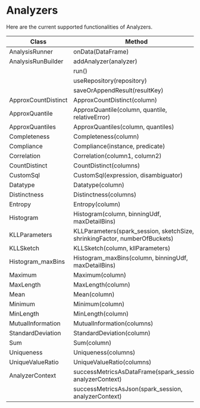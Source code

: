 # Analyzers 

Here are the current supported functionalities of Analyzers. 

| Class               | Method                                          | Status |
|---------------------|-------------------------------------------------|:------:|
| AnalysisRunner      | onData(DataFrame)                               | Done   |
| AnalysisRunBuilder  | addAnalyzer(analyzer)                           | Done   |
|                     | run()                                           | Done   |
|                     | useRepository(repository)                       | Done   |
|                     | saveOrAppendResult(resultKey)                   | Done   |
| ApproxCountDistinct | ApproxCountDistinct(column)                     | Done   |
| ApproxQuantile      | ApproxQuantile(column, quantile, relativeError) | Done       |
| ApproxQuantiles     | ApproxQuantiles(column, quantiles)           |  Done      |
| Completeness          | Completeness(column)          |      Done     |
| Compliance | Compliance(instance, predicate) | Done|
| Correlation | Correlation(column1, column2) | Done| 
| CountDistinct | CountDistinct(columns) | Done| 
| CustomSql | CustomSql(expression, disambiguator) | Done| 
| Datatype | Datatype(column) | Done| 
| Distinctness | Distinctness(columns) | Done| 
| Entropy | Entropy(column) | Done| 
| Histogram | Histogram(column, binningUdf, maxDetailBins) | Done|
| KLLParameters | KLLParameters(spark_session, sketchSize, shrinkingFactor, numberOfBuckets) | Done|
| KLLSketch | KLLSketch(column, kllParameters) | Done | 
| Histogram_maxBins | Histogram_maxBins(column, binningUdf, maxDetailBins) | Done | 
| Maximum | Maximum(column) | Done| 
| MaxLength | MaxLength(column) | Done| 
| Mean | Mean(column) | Done| 
| Minimum | Minimum(column) | Done| 
| MinLength | MinLength(column) | Done| 
| MutualInformation | MutualInformation(columns) | Done| 
| StandardDeviation | StandardDeviation(column) | Done| 
| Sum | Sum(column) | Done| 
| Uniqueness | Uniqueness(columns) | Done| 
| UniqueValueRatio | UniqueValueRatio(columns) | Done|
| AnalyzerContext | successMetricsAsDataFrame(spark_session, analyzerContext) | Done |
|   | successMetricsAsJson(spark_session, analyzerContext) | Done |


 